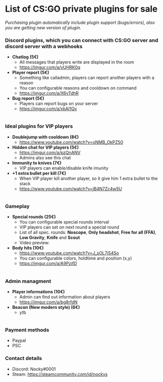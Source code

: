 # List of CS:GO private plugins for sale
*Purchasing plugin automatically include plugin support (bugs/errors), also you are getting new version of plugin.*

### Discord plugins, which you can connect with CS:GO server and discord server with a webhooks
* **Chatlog (5€)**
    * All messages that players write are displayed in the room
    * https://imgur.com/a/vUHRK0q
* **Player report (5€)**
    * Something like calladmin, players can report another players with a reason
    * You can configurable reasons and cooldown on command 
    * https://imgur.com/a/X6vTdhR
* **Bug report (5€)**
    * Players can report bugs on your server
    * https://imgur.com/a/xbAI1Qv

#

### Ideal plugins for VIP players
* **Doublejump with cooldown (8€)**
    * https://www.youtube.com/watch?v=oNMB_OkPZ50
* **Hidden chat for VIP players (5€)**
    * https://imgur.com/a/pzQnANV
    * Admins also see this chat
* **Immunity to knives (7€)**
    * VIP players can enable/disable knife imunity
* **+1 extra bullet per kill (7€)**
    * When VIP player kill another player, so it give him 1 extra bullet to the stack
    * https://www.youtube.com/watch?v=jB4N7Zc4w5U
    
#

### Gameplay
* **Special rounds (25€)**
    * You can configurable special rounds interval
    * VIP players can set on next round a special round
    * List of all spec. rounds: **Noscope**, **Only headshot**, **Free for all (FFA)**, **Low Gravity**, **Knife** and **Scout**
    * Video preview:
* **Body hits (10€)**
    * https://www.youtube.com/watch?v=J_sOL7jS4So
    * You can configurable colors, holdtime and position (x,y)
    * https://imgur.com/a/A9PzifD
    
#

### Admin managment
* **Player informations (10€)**
    * Admin can find out information about players
    * https://imgur.com/a/bg8rfdN 
* **Beacon (New modern style) (6€)**
    * ytb
#

### Payment methods
* Paypal
* PSC
### Contact details
* Discord: Nocky#0001
* Steam: https://steamcommunity.com/id/nockys
